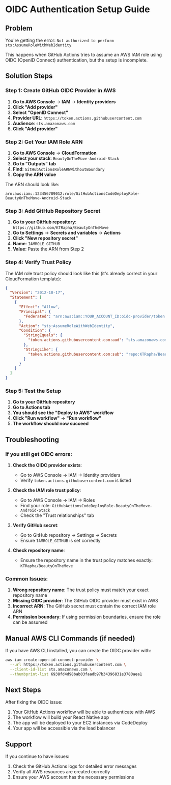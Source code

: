 # OIDC Authentication Setup Guide

## Problem
You're getting the error: `Not authorized to perform sts:AssumeRoleWithWebIdentity`

This happens when GitHub Actions tries to assume an AWS IAM role using OIDC (OpenID Connect) authentication, but the setup is incomplete.

## Solution Steps

### Step 1: Create GitHub OIDC Provider in AWS

1. **Go to AWS Console** → **IAM** → **Identity providers**
2. **Click "Add provider"**
3. **Select "OpenID Connect"**
4. **Provider URL**: `https://token.actions.githubusercontent.com`
5. **Audience**: `sts.amazonaws.com`
6. **Click "Add provider"**

### Step 2: Get Your IAM Role ARN

1. **Go to AWS Console** → **CloudFormation**
2. **Select your stack**: `BeautyOnTheMove-Android-Stack`
3. **Go to "Outputs" tab**
4. **Find**: `GitHubActionsRoleARNWithoutBoundary`
5. **Copy the ARN value**

The ARN should look like:
```
arn:aws:iam::123456789012:role/GitHubActionsCodeDeployRole-BeautyOnTheMove-Android-Stack
```

### Step 3: Add GitHub Repository Secret

1. **Go to your GitHub repository**: `https://github.com/KTRapha/BeautyOnTheMove`
2. **Go to Settings** → **Secrets and variables** → **Actions**
3. **Click "New repository secret"**
4. **Name**: `IAMROLE_GITHUB`
5. **Value**: Paste the ARN from Step 2

### Step 4: Verify Trust Policy

The IAM role trust policy should look like this (it's already correct in your CloudFormation template):

```json
{
  "Version": "2012-10-17",
  "Statement": [
    {
      "Effect": "Allow",
      "Principal": {
        "Federated": "arn:aws:iam::YOUR_ACCOUNT_ID:oidc-provider/token.actions.githubusercontent.com"
      },
      "Action": "sts:AssumeRoleWithWebIdentity",
      "Condition": {
        "StringEquals": {
          "token.actions.githubusercontent.com:aud": "sts.amazonaws.com"
        },
        "StringLike": {
          "token.actions.githubusercontent.com:sub": "repo:KTRapha/BeautyOnTheMove:*"
        }
      }
    }
  ]
}
```

### Step 5: Test the Setup

1. **Go to your GitHub repository**
2. **Go to Actions tab**
3. **You should see the "Deploy to AWS" workflow**
4. **Click "Run workflow"** → **"Run workflow"**
5. **The workflow should now succeed**

## Troubleshooting

### If you still get OIDC errors:

1. **Check the OIDC provider exists**:
   - Go to AWS Console → IAM → Identity providers
   - Verify `token.actions.githubusercontent.com` is listed

2. **Check the IAM role trust policy**:
   - Go to AWS Console → IAM → Roles
   - Find your role: `GitHubActionsCodeDeployRole-BeautyOnTheMove-Android-Stack`
   - Check the "Trust relationships" tab

3. **Verify GitHub secret**:
   - Go to GitHub repository → Settings → Secrets
   - Ensure `IAMROLE_GITHUB` is set correctly

4. **Check repository name**:
   - Ensure the repository name in the trust policy matches exactly: `KTRapha/BeautyOnTheMove`

### Common Issues:

1. **Wrong repository name**: The trust policy must match your exact repository name
2. **Missing OIDC provider**: The GitHub OIDC provider must exist in AWS
3. **Incorrect ARN**: The GitHub secret must contain the correct IAM role ARN
4. **Permission boundary**: If using permission boundaries, ensure the role can be assumed

## Manual AWS CLI Commands (if needed)

If you have AWS CLI installed, you can create the OIDC provider with:

```bash
aws iam create-open-id-connect-provider \
  --url https://token.actions.githubusercontent.com \
  --client-id-list sts.amazonaws.com \
  --thumbprint-list 6938fd4d98bab03faadb97b34396831e3780aea1
```

## Next Steps

After fixing the OIDC issue:

1. Your GitHub Actions workflow will be able to authenticate with AWS
2. The workflow will build your React Native app
3. The app will be deployed to your EC2 instances via CodeDeploy
4. Your app will be accessible via the load balancer

## Support

If you continue to have issues:
1. Check the GitHub Actions logs for detailed error messages
2. Verify all AWS resources are created correctly
3. Ensure your AWS account has the necessary permissions 